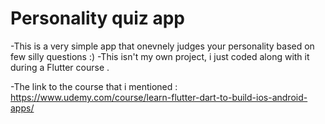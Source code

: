# Personality quiz app 

-This is a very simple app that onevnely judges your personality based on few silly questions :)
-This isn't my own project, i just coded along with it during a Flutter course . 


-The link to the course that i mentioned : 
 https://www.udemy.com/course/learn-flutter-dart-to-build-ios-android-apps/ 
 
 



